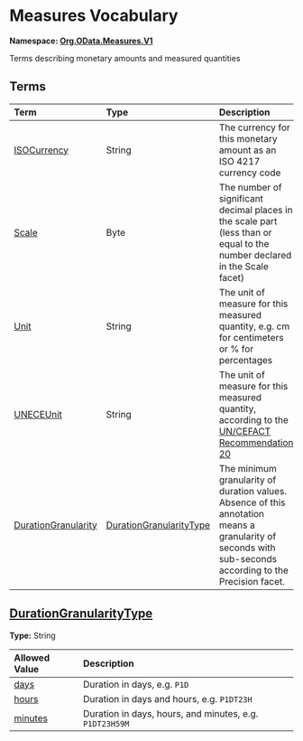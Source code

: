 # Measures Vocabulary
**Namespace: [Org.OData.Measures.V1](Org.OData.Measures.V1.xml)**

Terms describing monetary amounts and measured quantities


## Terms

Term|Type|Description
:---|:---|:----------
[ISOCurrency](Org.OData.Measures.V1.xml#L70:~:text=Name="-,ISOCurrency,-")|String|<a name="ISOCurrency"></a>The currency for this monetary amount as an ISO 4217 currency code
[Scale](Org.OData.Measures.V1.xml#L74:~:text=Name="-,Scale,-")|Byte|<a name="Scale"></a>The number of significant decimal places in the scale part (less than or equal to the number declared in the Scale facet)
[Unit](Org.OData.Measures.V1.xml#L79:~:text=Name="-,Unit,-")|String|<a name="Unit"></a>The unit of measure for this measured quantity, e.g. cm for centimeters or % for percentages
[UNECEUnit](Org.OData.Measures.V1.xml#L83:~:text=Name="-,UNECEUnit,-")|String|<a name="UNECEUnit"></a>The unit of measure for this measured quantity, according to the [UN/CEFACT Recommendation 20](http://tfig.unece.org/contents/recommendation-20.htm)
[DurationGranularity](Org.OData.Measures.V1.xml#L87:~:text=Name="-,DurationGranularity,-")|[DurationGranularityType](#DurationGranularityType)|<a name="DurationGranularity"></a>The minimum granularity of duration values.<br>Absence of this annotation means a granularity of seconds with sub-seconds according to the Precision facet.

## <a name="DurationGranularityType"></a>[DurationGranularityType](Org.OData.Measures.V1.xml#L92:~:text=Name="-,DurationGranularityType,-")
**Type:** String



Allowed Value|Description
:------------|:----------
[days](Org.OData.Measures.V1.xml#L95:~:text=Name="-,days,-")|Duration in days, e.g. `P1D`
[hours](Org.OData.Measures.V1.xml#L99:~:text=Name="-,hours,-")|Duration in days and hours, e.g. `P1DT23H`
[minutes](Org.OData.Measures.V1.xml#L103:~:text=Name="-,minutes,-")|Duration in days, hours, and minutes, e.g. `P1DT23H59M`
